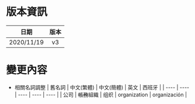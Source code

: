 # 版本資訊

|日期|版本|
|:-:|:-:|
|2020/11/19|v3|

# 變更內容
* 相關名詞調整
    | 舊名詞 | 中文(繁體) | 中文(簡體) | 英文 |  西班牙 |
    | ---- | ---- | ---- | ---- | ---- |
    | 公司 | ~~帳務~~組織 | 组织 | organization | organización |

